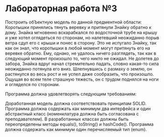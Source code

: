 # Лабораторная работа №3
Построить обЪектную модель по данной предментной области:
Коротышки принялись тянуть веревку и притянули Знайку обратно к дому. Знайка мгновенно вскарабкался по водосточной трубе на крышу и уже хотел оглядеться по сторонам, но налетевший неожиданно порыв ветра сдул его с крыши и понес в сторону. Это не испугало Знайку, так как он знал, что коротышки в любой момент могут притянуть его на веревке обратно. Ему, однако, не удалось ничего разглядеть, так как в следующий момент произошло то, чего никто не ожидал. Не долетев до забора, Знайка вдруг начал стремительно падать, словно какая-то сила неожиданно потянула его вниз. Шлепнувшись с размаху о землю, он растянулся во весь рост и не успел даже сообразить, что произошло. Ощущая во всем теле страшную тяжесть, он с трудом поднялся на ноги и огляделся по сторонам.

Программа должна удовлетворять следующим требованиям:

Доработанная модель должна соответствовать принципам SOLID.
Программа должна содержать как минимум два интерфейса и один абстрактный класс (номенклатура должна быть согласована с преподавателем).
В разработанных классах должны быть переопределены методы equals(), toString() и hashCode().
Программа должна содержать как минимум один перечисляемый тип (enum).
